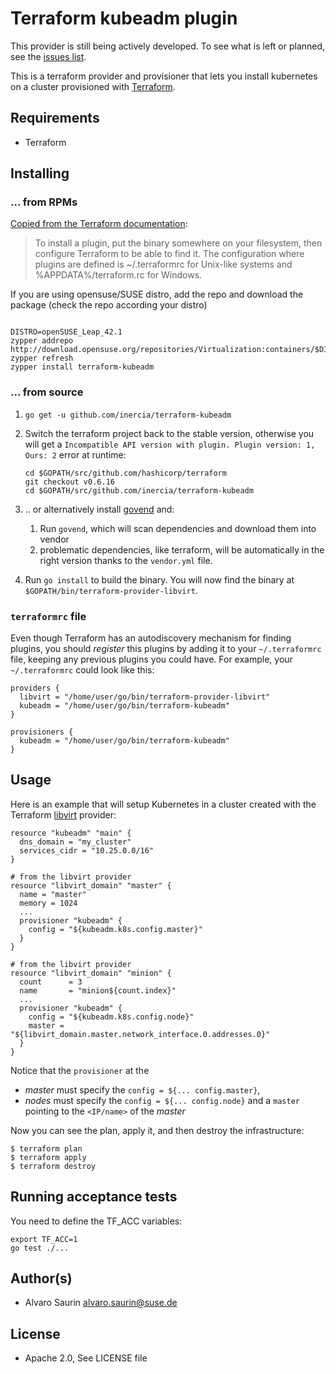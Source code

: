 # Terraform kubeadm plugin

This provider is still being actively developed. To see what is left or planned,
see the [issues list](https://github.com/inercia/terraform-kubeadm/issues).

This is a terraform provider and provisioner that lets you install
kubernetes on a cluster provisioned with [Terraform](https://terraform.io/).

## Requirements

* Terraform

## Installing

### ... from RPMs

[Copied from the Terraform documentation](https://www.terraform.io/docs/plugins/basics.html):
> To install a plugin, put the binary somewhere on your filesystem, then configure Terraform to be able to find it. The configuration where plugins are defined is ~/.terraformrc for Unix-like systems and %APPDATA%/terraform.rc for Windows.

If you are using opensuse/SUSE distro, add the repo and download the package (check the repo according your distro)

```console

DISTRO=openSUSE_Leap_42.1
zypper addrepo http://download.opensuse.org/repositories/Virtualization:containers/$DISTRO/Virtualization:containers.repo
zypper refresh
zypper install terraform-kubeadm

```

### ... from source

1.  `go get -u github.com/inercia/terraform-kubeadm`

2.  Switch the terraform project back to the stable version, otherwise you will get a `Incompatible API version with plugin. Plugin version: 1, Ours: 2` error at runtime:
    ```
    cd $GOPATH/src/github.com/hashicorp/terraform
    git checkout v0.6.16
    cd $GOPATH/src/github.com/inercia/terraform-kubeadm
    ```
3.  .. or alternatively install [govend](https://github.com/govend/govend) and:
    1. Run `govend`, which will scan dependencies and download them into vendor
    2. problematic dependencies, like terraform, will be automatically in the right version thanks to the `vendor.yml` file.
4.  Run `go install` to build the binary. You will now find the
    binary at `$GOPATH/bin/terraform-provider-libvirt`.

### `terraformrc` file

Even though Terraform has an autodiscovery mechanism for finding plugins, you should _register_ this plugins
by adding it to your `~/.terraformrc` file, keeping any previous plugins you could have. For example,
your `~/.terraformrc` could look like this:

```hcl
providers {
  libvirt = "/home/user/go/bin/terraform-provider-libvirt"
  kubeadm = "/home/user/go/bin/terraform-kubeadm"
}

provisioners {
  kubeadm = "/home/user/go/bin/terraform-kubeadm"
}
```

## Usage

Here is an example that will setup Kubernetes in a cluster
created with the Terraform [libvirt](github.com/dmacvicar/terraform-provider-libvirt/)
provider:

```hcl
resource "kubeadm" "main" {
  dns_domain = "my_cluster"
  services_cidr = "10.25.0.0/16"
}

# from the libvirt provider
resource "libvirt_domain" "master" {
  name = "master"
  memory = 1024
  ...
  provisioner "kubeadm" {
    config = "${kubeadm.k8s.config.master}" 
  }
}

# from the libvirt provider
resource "libvirt_domain" "minion" {
  count      = 3
  name       = "minion${count.index}"
  ...
  provisioner "kubeadm" {
    config = "${kubeadm.k8s.config.node}" 
    master = "${libvirt_domain.master.network_interface.0.addresses.0}"
  }
}
```

Notice that the `provisioner` at the 

* _master_ must specify the `config = ${... config.master}`,
* _nodes_ must specify the `config = ${... config.node}` and a `master` pointing
to the `<IP/name>` of the _master_ 

Now you can see the plan, apply it, and then destroy the infrastructure:

```console
$ terraform plan
$ terraform apply
$ terraform destroy
```

## Running acceptance tests

You need to define the TF_ACC variables:

```console
export TF_ACC=1
go test ./...
```

## Author(s)

* Alvaro Saurin <alvaro.saurin@suse.de>

## License

* Apache 2.0, See LICENSE file
